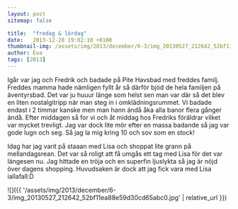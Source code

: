 ```yaml
---
layout: post
sitemap: false

title:  "fredag & lördag"
date:   2013-12-28 19:02:10 +0100
thumbnail-img: /assets/img/2013/december/6-3/img_20130527_212642_52bf11ea88e59d30cd65abc0.jpg
author: Eva
tags: [2013]
---
```


Igår var jag och Fredrik och badade på Pite Havsbad med freddes familj.  Freddes mamma hade nämligen fyllt år så därför bjöd de hela familjen på äventyrsbad. Det var ju huuur länge som helst sen man var där så det blev en liten nostalgitripp när man steg in i omklädningsrummet. Vi badade endast i 2 timmar kanske men man hann ändå åka alla banor flera gånger ändå. Efter middagen så for vi och åt middag hos Fredriks föräldrar vilket var mycket trevligt.  Jag var dock lite mör efter en massa badande så jag var gode lugn och seg. Så jag la mig kring 10 och sov som en stock!  

Idag har jag varit på staaan med Lisa och shoppat lite grann på mellandagsrean. Det var så roligt att få umgås ett tag med Lisa för det var längesen nu. Jag hittade en tröja och en superfin ljuslykta så jag är nöjd över dagens shopping. Huvudsaken är dock att jag fick vara med Lisa iallafall:D

![]({{ '/assets/img/2013/december/6-3/img_20130527_212642_52bf11ea88e59d30cd65abc0.jpg'  | relative_url }})

